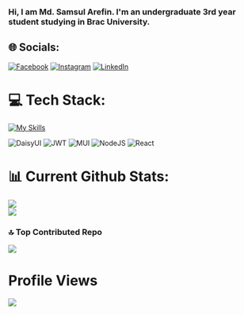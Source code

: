 ### Hi, I am Md. Samsul Arefin. I'm an undergraduate 3rd year student studying in Brac University. 


## 🌐 Socials:
[![Facebook](https://img.shields.io/badge/Facebook-%231877F2.svg?logo=Facebook&logoColor=white)](https://facebook.com/https://www.facebook.com/zidan.tanzim/) [![Instagram](https://img.shields.io/badge/Instagram-%23E4405F.svg?logo=Instagram&logoColor=white)](https://instagram.com/https://www.instagram.com/crosshairs_532/) [![LinkedIn](https://img.shields.io/badge/LinkedIn-%230077B5.svg?logo=linkedin&logoColor=white)](https://linkedin.com/in/https://www.linkedin.com/in/md-samsul-arefin-83195321b/) 

# 💻 Tech Stack:
[![My Skills](https://skillicons.dev/icons?i=js,html,css,react,css,express,figma,firebase,materialui,mongodb,netlify,ps,py,tailwind,vercel)](https://skillicons.dev)

![DaisyUI](https://img.shields.io/badge/daisyui-5A0EF8?style=plastic&logo=daisyui&logoColor=white) ![JWT](https://img.shields.io/badge/JWT-black?style=plastic&logo=JSON%20web%20tokens) ![MUI](https://img.shields.io/badge/MUI-%230081CB.svg?style=plastic&logo=mui&logoColor=white) ![NodeJS](https://img.shields.io/badge/node.js-6DA55F?style=plastic&logo=node.js&logoColor=white) ![React](https://img.shields.io/badge/react-%2320232a.svg?style=plastic&logo=react&logoColor=%2361DAFB) 


# 📊 Current Github Stats:
![](https://github-readme-streak-stats.herokuapp.com/?user=Crosshairs532&theme=omni&hide_border=false)<br/>
![](https://github-readme-stats.vercel.app/api/top-langs/?username=Crosshairs532&theme=omni&hide_border=false&include_all_commits=true&count_private=true&layout=compact)

### 🔝 Top Contributed Repo
![](https://github-contributor-stats.vercel.app/api?username=Crosshairs532&limit=5&theme=tokyonight&combine_all_yearly_contributions=true)


# Profile Views
[![](https://visitcount.itsvg.in/api?id=Crosshairs532&icon=8&color=0)](https://visitcount.itsvg.in)

<!-- Proudly created with GPRM ( https://gprm.itsvg.in ) -->
